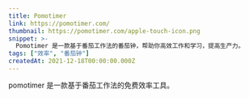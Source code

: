 ```yaml
---
title: Pomotimer
link: https://pomotimer.com/
thumbnail: https://pomotimer.com/apple-touch-icon.png
snippet: >-
  Pomotimer 是一款基于番茄工作法的番茄钟，帮助你高效工作和学习，提高生产力。
tags: ["效率", "番茄钟"]
createdAt: 2021-12-18T00:00:00.000Z
---
```

pomotimer 是一款基于番茄工作法的免费效率工具。